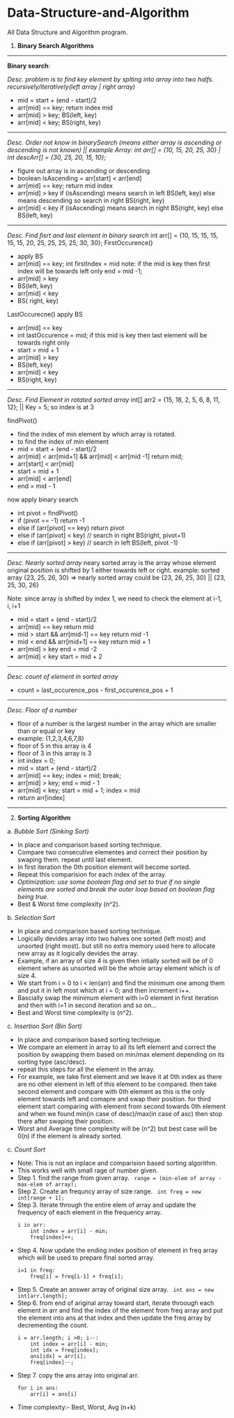# Data-Structure-and-Algorithm
All Data Structure and Algorithm program.


1. **Binary Search Algorithms**
-------------------------------------------------------------------------------------------------------------------------------
**Binary search**:

*Desc. problem is to find key element by splting into array into two halfs. recursively/iteratively(left array | right array)*
- mid = start + (end - start)/2
- arr[mid] == key; return index mid
- arr[mid] > key; BS(left, key)
- arr[mid] < key; BS(right, key)
------------------------------------------------------------------------------------------------------------------------------

*Desc. Order not know in binarySearch (means either array is ascending or descending is not known) ||
   example Array: int arr[] = {10, 15, 20, 25, 30} | int descArr[] = {30, 25, 20, 15, 10};*
- figure out array is in ascending or descending
- boolean isAscending = arr[start] < arr[end]
- arr[mid] == key; return mid index
- arr[mid] > key
	if (isAscending)
		means search in left
		BS(left, key)
	else
		means descending so search in right
		BS(right, key)
- arr[mid] < key
	if (isAscending)
		means search in right
		BS(right, key)
	else
		BS(left, key)
      
---------------------------------------------------------------------------------------------------------------------------------

*Desc. Find fisrt and last element in binary search* 
int arr[] = {10, 15, 15, 15, 15, 15, 20, 25, 25, 25, 25, 30, 30};
FirstOccurence()
  - apply BS
  - arr[mid] == key; 
      int firstIndex = mid note: if the mid is key then first index will be towards left only
      end = mid -1;
  - arr[mid] > key
  -   BS(left, key)
  - arr[mid] < key
  -   BS( right, key)

LastOccurecne()
apply BS
 - arr[mid] == key
 -  int lastOccurence = mid; if this mid is key then last element will be towards right only
 -  start = mid + 1
 - arr[mid] > key
 -  BS(left, key)
 - arr[mid] < key
 -  BS(right, key) 
----------------------------------------------------------------------------------------------------------------------------------------

*Desc. Find Element in rotated sorted array*
int[] arr2 = {15, 18, 2, 5, 6, 8, 11, 12}; || Key = 5; so index is at 3

findPivot()
  - find the index of min element by which array is rotated.
  - to find the index of min element
  - mid = start + (end - start)/2
  - arr[mid] < arr[mid+1] && arr[mid] < arr[mid -1] return mid;
  - arr[start] < arr[mid]
  -   start = mid + 1
  - arr[mid] < arr[end]
  -   end = mid - 1
 
 
 now apply binary search
 
 - int pivot = findPivot()
 - if (pivot == -1) return -1
 - else if (arr[pivot] == key) return pivot
 - else if (arr[pivot] < key)
    // search in right BS(right, pivot+1)
 - else if (arr[pivot] > key)
    // search in left BS(left, pivot -1)
    
------------------------------------------------------------------------------------------------------------------------------------------------

*Desc. Nearly sorted array*
  neary sorted array is the array whose element original position is shifted by 1 either towards left or right.
  example: sorted array {23, 25, 26, 30}  => nearly sorted array could be {23, 26, 25, 30} || {23, 25, 30, 26}
  
  Note: since array is shifted by index 1, we need to check the element at i-1, i, i+1
  - mid = start + (end - start)/2
  - arr[mid] == key return mid
  - mid > start && arr[mid-1] == key return mid -1
  - mid < end && arr[mid+1] == key return mid + 1 
  - arr[mid] > key end = mid -2
  - arr[mid] < key start = mid + 2

----------------------------------------------------------------------------------------------------------------------------------------------------

*Desc. count of element in sorted array*
  - count = last_occurence_pos - first_occurence_pos + 1
  
----------------------------------------------------------------------------------------------------------------------------------------   

*Desc. Floor of a number*
- floor of a number is the largest number in the array which are smaller than or equal or key
- example: {1,2,3,4,6,7,8} 
- floor of 5 in this array is 4
- floor of 3 in this array is 3
- int index = 0;
- mid = start + (end - start)/2
- arr[mid] == key; index = mid; break;
- arr[mid] > key; end = mid - 1
- arr[mid] < key; start = mid + 1; index = mid
- return arr[index]


*****************************************************************************************************************************


2. **Sorting Algorithm**

a. *Bubble Sort (Sinking Sort)*
- In place and comparison based sorting technique.
- Compare two consecutive elementes and correct their position by swaping them. repeat until last element.
- In first iteration the 0th position element will become sorted. 
- Repeat this comparision for each index of the array.
- *Optimization: use some boolean flag and set to true if no single elements are sorted and break the outer loop based on boolean flag being true*.
- Best & Worst time complexity (n^2).  

b. *Selection Sort*
- In place and comparison based sorting technique.
- Logically devides array into two halves one sorted (left most) and unsorted (right most). but still no extra memory used here to allocate new array as it logically devides the array.
- Example, if an array of size 4 is given then intially sorted will be of 0 element where as unsorted will be the whole array element which is of size 4.
- We start from i = 0 to i < len(arr) and find the minimum one among them and put it in left most which at i = 0; and then increment i++.
- Bascially swap the minimum element with i=0 element in first iteration and then with i=1 in second iteration and so on... 
- Best and Worst time complexity is (n^2).

c. *Insertion Sort (Bin Sort)*
- In place and comparison based sorting technique.
- We compare an element in array to all its left element and correct the position by swapping them based on min/max element depending on its sorting type (asc/desc).
- repeat this steps for all the element in the array.
- For example, we take first element and we leave it at 0th index as there are no other element in left of this element to be compared. then take second element and compare with 0th element as this is the only element towards left and comapre and swap their position. for third element start comparing with element from second towards 0th element and when we found min(in case of desc)/max(in case of asc) then stop there after swaping their position.
- Worst and Average time complexity will be (n^2) but best case will be 0(n) if the element is already sorted. 

c. *Count Sort*
- Note: This is not an inplace and comparision based sorting algorithm.
- This works well with small rage of number given.
- Step 1. find the range from given array.
	``` range = (min-elem of array - max-elem of array);```
- Step 2. Create an frequncy array of size range.
	``` int freq = new int[range + 1];```
- Step 3. Iterate through the entire elem of array and update the frequency of each element in the frequency array.
	``` 
	i in arr:
		int index = arr[i] - min;
		freq[index]++;
- Step 4. Now update the ending index position of element in freq array which will be used to prepare final sorted array.
	``` 
	i=1 in freq:
		freq[i] = freq[i-1] + freq[i];
- Step 5. Create an answer array of original size array.
	``` int ans = new int[arr.length];```
- Step 6. from end of ariginal array toward start, iterate throough each element in arr and find the index of the element from freq array and put the element into ans at that index and then update the freq array by decrementing the count.
	``` 
	i = arr.length; i >0; i--:
		int index = arr[i] - min;
		int idx = freq[index];
		ans[idx] = arr[i];
		freq[index]--;
- Step 7. copy the ans array into original arr.
	``` 
	for i in ans:
		arr[i] = ans[i] 

- Time complexity:- Best, Worst, Avg (n+k)			

